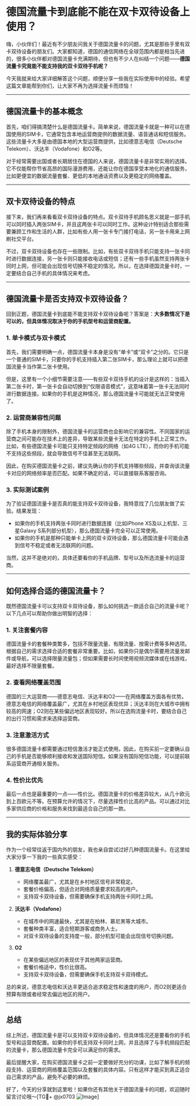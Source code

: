 # 德国流量卡到底能不能在双卡双待设备上使用？

嗨，小伙伴们！最近有不少朋友问我关于德国流量卡的问题，尤其是那些手里有双卡双待设备的朋友们。大家都知道，德国的通信网络在全球范围内都是相当先进的，很多小伙伴都对德国流量卡充满期待，但也有不少人在纠结一个问题——**德国流量卡究竟能不能支持我的双卡双待手机呢？**

今天我就来给大家详细解答这个问题，顺便分享一些我在实际使用中的经验。希望这篇文章能帮到你们，让大家不再为选择流量卡而烦恼！

---

## 德国流量卡的基本概念

首先，咱们得搞清楚什么是德国流量卡。简单来说，德国流量卡就是一种可以在德国使用的SIM卡，它通常包含本地运营商提供的数据流量、语音通话和短信服务。这些流量卡大多是由德国本地的大型运营商提供，比如德意志电信（Deutsche Telekom）、沃达丰（Vodafone）和O2等。

对于经常需要出国或者长期居住在德国的人来说，德国流量卡是非常实用的选择。它不仅能帮你节省高昂的国际漫游费用，还能让你在德国享受本地化的通信服务，比如更便宜的数据流量套餐、更低的本地通话资费以及更稳定的网络覆盖。

---

## 双卡双待设备的特点

接下来，我们再来看看双卡双待设备的特点。双卡双待手机顾名思义就是一部手机可以同时插入两张SIM卡，并且这两张卡可以同时工作。这种设计特别适合那些需要兼顾工作和生活的人群，比如有些人用一张卡专门接打电话，另一张卡用来上网刷社交平台。

不过，双卡双待设备也存在一些限制。比如，有些双卡双待手机只能支持一张卡同时进行数据连接，另一张卡则只能接收电话或短信；还有一些手机虽然支持两张卡同时上网，但可能会出现信号切换不稳定的情况。所以，在选择德国流量卡时，一定要结合自己手机的具体情况来考虑。

---

## 德国流量卡是否支持双卡双待设备？

回到正题，德国流量卡到底能不能支持双卡双待设备呢？答案是：**大多数情况下是可以的，但具体情况取决于你的手机型号和运营商配置。**

### 1. **单卡模式与双卡模式**
首先，我们需要明确一点，德国流量卡本身是没有“单卡”或“双卡”之分的。它只是一个普通的SIM卡，只要你的手机支持插入第二张SIM卡，那么理论上就可以把德国流量卡当作第二张卡使用。

但是，这里有一个小细节需要注意——有些双卡双待手机的设计是这样的：当插入第二张卡时，第一张卡会自动切换到“仅限语音模式”，这意味着第一张卡无法同时进行数据连接。如果你的手机是这种情况，那么德国流量卡可能就无法正常使用了。

### 2. **运营商兼容性问题**
除了手机本身的限制外，德国流量卡的运营商也会影响它的兼容性。不同国家的运营商之间可能存在技术上的差异，导致某些流量卡无法在特定的手机上正常工作。比如，有些德国流量卡可能只支持特定频段的网络（如4G LTE），而你的手机可能不支持这些频段，就会导致信号不佳甚至无法联网。

因此，在购买德国流量卡之前，建议先确认你的手机支持哪些频段，并查询该流量卡对应的网络频率是否匹配。如果不确定的话，可以直接联系客服咨询。

### 3. **实际测试案例**
为了验证德国流量卡是否真的能支持双卡双待设备，我特意找了几位朋友做了实验。结果发现：

- 如果你的手机支持两张卡同时进行数据连接（比如iPhone XS及以上机型、三星Galaxy S系列部分机型），那么德国流量卡完全可以正常使用。
- 如果你的手机是那种只能单卡上网的双卡双待设备，那么德国流量卡可能会遇到信号不稳定或者无法联网的问题。

当然，这并不是绝对的，具体还要看你的手机品牌、型号以及所选流量卡的运营商。

---

## 如何选择合适的德国流量卡？

既然德国流量卡可以支持双卡双待设备，那么如何挑选一款适合自己的流量卡呢？以下几点可以帮助你做出明智的选择：

### 1. **关注套餐内容**
德国流量卡的套餐种类繁多，包括不限量流量、有限流量、按需计费等多种选项。根据自己的需求选择合适的套餐非常重要。比如，如果你只是偶尔需要用流量发邮件或导航，可以选择限量流量包；但如果需要长时间使用视频流媒体或在线游戏，最好选择不限量套餐。

### 2. **查看网络覆盖范围**
德国的三大运营商——德意志电信、沃达丰和O2——在网络覆盖方面各有优势。德意志电信的网络覆盖最广，尤其在乡村地区表现优异；沃达丰则在大城市中拥有较高的网速；O2则在某些偏远地区表现较好。所以在选购流量卡时，要结合自己的出行习惯和需求来选择运营商。

### 3. **注意激活方式**
很多德国流量卡都需要通过短信激活才能正式使用。因此，在购买前一定要确认自己的手机是否能够顺利接收和发送国际短信。如果没有国际短信功能，可以提前联系运营商开通相关服务。

### 4. **性价比优先**
最后一点也是最重要的一点——性价比。德国流量卡的价格差异较大，从几十欧元到上百欧元不等。在预算允许的情况下，尽量选择性价比高的产品。可以通过对比多家供应商的价格和服务来找到最适合自己的那一款。

---

## 我的实际体验分享

作为一个经常往返于国内外的朋友，我也亲自尝试过好几种德国流量卡。在这里给大家分享一下我的一些真实感受：

1. **德意志电信（Deutsche Telekom）**
   - 网络覆盖最广，尤其是在乡村地区信号非常稳定。
   - 套餐价格偏高，但适合对网络质量要求较高的用户。
   - 支持双卡双待设备，但需要确保手机支持两张卡同时上网。

2. **沃达丰（Vodafone）**
   - 在城市中的网速最快，尤其是在柏林、慕尼黑等大城市。
   - 套餐种类丰富，适合短期游客或商务人士。
   - 对双卡双待设备的支持度一般，部分机型可能会出现信号切换问题。

3. **O2**
   - 在某些偏远地区的表现优于其他两家运营商。
   - 套餐价格适中，性价比很高。
   - 支持双卡双待设备，但需要确保手机支持双卡双待模式。

总的来说，德意志电信和沃达丰更适合追求稳定性和速度的用户，而O2则更适合预算有限或者经常去偏远地区的用户。

---

## 总结

综上所述，德国流量卡是可以支持双卡双待设备的，但具体情况还是要看你的手机型号和运营商配置。如果你的手机支持双卡同时上网，并且选择了与手机频段匹配的流量卡，那么德国流量卡完全可以满足你的需求。

最后提醒大家，在购买德国流量卡之前一定要做好充分的功课，比如了解手机的频段支持、运营商的网络覆盖范围以及套餐的具体内容。只有这样才能买到真正适合自己需求的产品，避免不必要的麻烦。

好了，今天的分享就到这里啦！如果你还有其他关于德国流量卡的问题，欢迎随时留言讨论哦～[TG💪+ @jx0703 ![Image](https://github.com/user-attachments/assets/dbca1d08-cadb-493c-b0ec-ad6f7a83f270)]